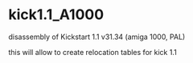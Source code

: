 # kick1.1_A1000
disassembly of Kickstart 1.1 v31.34 (amiga 1000, PAL)

this will allow to create relocation tables for kick 1.1
